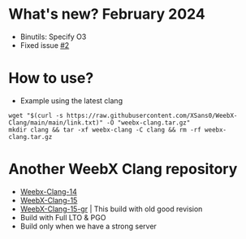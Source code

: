 # What's new? February 2024
* Binutils: Specify O3
* Fixed issue [#2](https://github.com/XSans0/WeebX-Clang/issues/2)

# How to use?
* Example using the latest clang
```
wget "$(curl -s https://raw.githubusercontent.com/XSans0/WeebX-Clang/main/main/link.txt)" -O "weebx-clang.tar.gz"
mkdir clang && tar -xf weebx-clang -C clang && rm -rf weebx-clang.tar.gz
```

# Another WeebX Clang repository
* [Weebx-Clang-14](https://gitlab.com/XSans0/weebx-clang.git)
* [WeebX-Clang-15](https://gitlab.com/XSans0/weebx-clang-15.git)
* [WeebX-Clang-15-gr](https://gitlab.com/XSans0/weebx-clang/-/tree/release/15-gr) | This build with old good revision
* Build with Full LTO & PGO
* Build only when we have a strong server